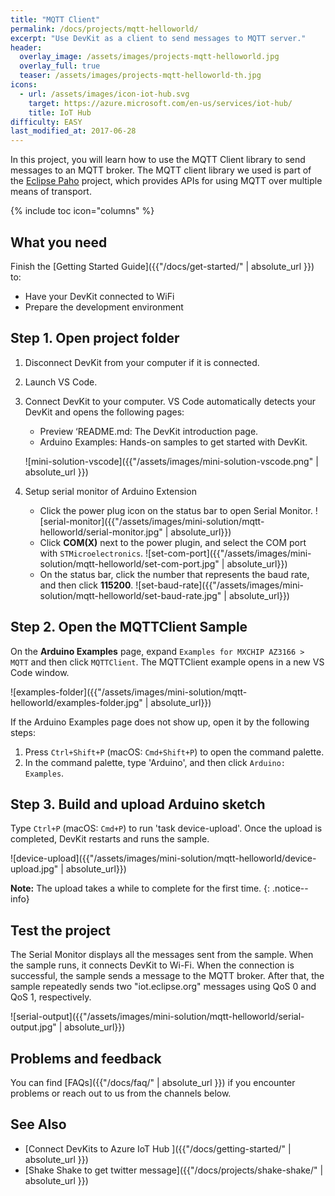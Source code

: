 ```yaml
---
title: "MQTT Client"
permalink: /docs/projects/mqtt-helloworld/
excerpt: "Use DevKit as a client to send messages to MQTT server."
header:
  overlay_image: /assets/images/projects-mqtt-helloworld.jpg
  overlay_full: true
  teaser: /assets/images/projects-mqtt-helloworld-th.jpg
icons:
  - url: /assets/images/icon-iot-hub.svg
    target: https://azure.microsoft.com/en-us/services/iot-hub/
    title: IoT Hub
difficulty: EASY
last_modified_at: 2017-06-28
---
```


In this project, you will learn how to use the MQTT Client library to send messages to an MQTT broker.
The MQTT client library we used is part of the [Eclipse Paho](http://www.eclipse.org/paho/) project, which provides APIs for using MQTT over multiple means of transport.

{% include toc icon="columns" %}

## What you need

Finish the [Getting Started Guide]({{"/docs/get-started/" | absolute_url }}) to:

* Have your DevKit connected to WiFi
* Prepare the development environment

## Step 1. Open project folder

1. Disconnect DevKit from your computer if it is connected.

2. Launch VS Code.

3. Connect DevKit to your computer.
    VS Code automatically detects your DevKit and opens the following pages:
    * Preview ‘README.md: The DevKit introduction page.
    * Arduino Examples: Hands-on samples to get started with DevKit.

    ![mini-solution-vscode]({{"/assets/images/mini-solution-vscode.png" | absolute_url }})

4. Setup serial monitor of Arduino Extension 
    * Click the power plug icon on the status bar to open Serial Monitor.
        ![serial-monitor]({{"/assets/images/mini-solution/mqtt-helloworld/serial-monitor.jpg" | absolute_url}})
    * Click **COM(X)** next to the power plugin, and select the COM port with `STMicroelectronics`.
        ![set-com-port]({{"/assets/images/mini-solution/mqtt-helloworld/set-com-port.jpg" | absolute_url}})
    * On the status bar, click the number that represents the baud rate, and then click **115200**.
        ![set-baud-rate]({{"/assets/images/mini-solution/mqtt-helloworld/set-baud-rate.jpg" | absolute_url}})

## Step 2. Open the MQTTClient Sample

On the **Arduino Examples** page, expand `Examples for MXCHIP AZ3166 > MQTT` and then click `MQTTClient`.
The MQTTClient example opens in a new VS Code window.

![examples-folder]({{"/assets/images/mini-solution/mqtt-helloworld/examples-folder.jpg" | absolute_url}})

If the Arduino Examples page does not show up, open it by the following steps:

1. Press `Ctrl+Shift+P` (macOS: `Cmd+Shift+P`) to open the command palette.
2. In the command palette, type 'Arduino', and then click `Arduino: Examples`.

## Step 3. Build and upload Arduino sketch

Type `Ctrl+P` (macOS: `Cmd+P`) to run 'task device-upload'. Once the upload is completed, DevKit restarts and runs the sample.

![device-upload]({{"/assets/images/mini-solution/mqtt-helloworld/device-upload.jpg" | absolute_url}})

**Note:** The upload takes a while to complete for the first time.
{: .notice--info}

## Test the project

The Serial Monitor displays all the messages sent from the sample. When the sample runs, it connects DevKit to Wi-Fi. When the connection is successful, the sample sends a message to the MQTT broker. After that, the sample repeatedly sends two "iot.eclipse.org" messages using QoS 0 and QoS 1, respectively.

![serial-output]({{"/assets/images/mini-solution/mqtt-helloworld/serial-output.jpg" | absolute_url}})

## Problems and feedback

You can find [FAQs]({{"/docs/faq/" | absolute_url }}) if you encounter problems or reach out to us from the channels below.

## See Also

* [Connect DevKits to Azure IoT Hub ]({{"/docs/getting-started/" | absolute_url }})
* [Shake Shake to get twitter message]({{"/docs/projects/shake-shake/" | absolute_url }})
